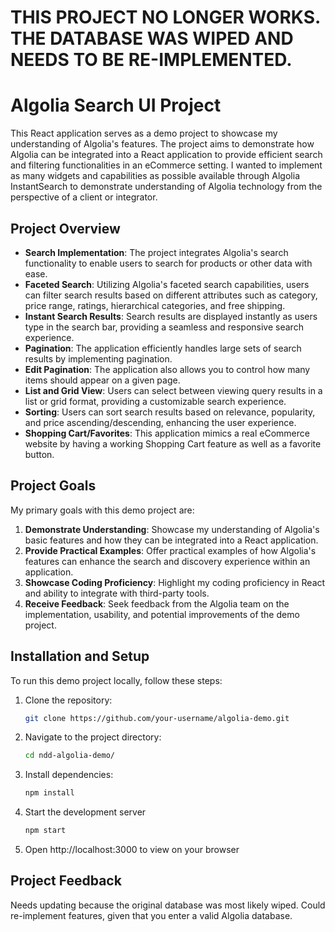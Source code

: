 # THIS PROJECT NO LONGER WORKS. THE DATABASE WAS WIPED AND NEEDS TO BE RE-IMPLEMENTED.

# Algolia Search UI Project

This React application serves as a demo project to showcase my understanding of Algolia's features. The project aims to demonstrate how Algolia can be integrated into a React application to provide efficient search and filtering functionalities in an eCommerce setting. I wanted to implement as many widgets and capabilities as possible available through Algolia InstantSearch to demonstrate understanding of Algolia technology from the perspective of a client or integrator.

## Project Overview

- **Search Implementation**: The project integrates Algolia's search functionality to enable users to search for products or other data with ease.
- **Faceted Search**: Utilizing Algolia's faceted search capabilities, users can filter search results based on different attributes such as category, price range, ratings, hierarchical categories, and free shipping.
- **Instant Search Results**: Search results are displayed instantly as users type in the search bar, providing a seamless and responsive search experience.
- **Pagination**: The application efficiently handles large sets of search results by implementing pagination.
- **Edit Pagination**: The application also allows you to control how many items should appear on a given page.
- **List and Grid View**: Users can select between viewing query results in a list or grid format, providing a customizable search experience.
- **Sorting**: Users can sort search results based on relevance, popularity, and price ascending/descending, enhancing the user experience.
- **Shopping Cart/Favorites**: This application mimics a real eCommerce website by having a working Shopping Cart feature as well as a favorite button.

## Project Goals

My primary goals with this demo project are:

1. **Demonstrate Understanding**: Showcase my understanding of Algolia's basic features and how they can be integrated into a React application.
2. **Provide Practical Examples**: Offer practical examples of how Algolia's features can enhance the search and discovery experience within an application.
3. **Showcase Coding Proficiency**: Highlight my coding proficiency in React and ability to integrate with third-party tools.
4. **Receive Feedback**: Seek feedback from the Algolia team on the implementation, usability, and potential improvements of the demo project.

## Installation and Setup

To run this demo project locally, follow these steps:

1. Clone the repository:

   ```bash
   git clone https://github.com/your-username/algolia-demo.git

2. Navigate to the project directory:

    ```bash
    cd ndd-algolia-demo/

3. Install dependencies:

    ```bash
    npm install

4. Start the development server

    ```bash
    npm start

5. Open http://localhost:3000 to view on your browser


## Project Feedback

Needs updating because the original database was most likely wiped. Could re-implement features, given that you enter a valid Algolia database.
